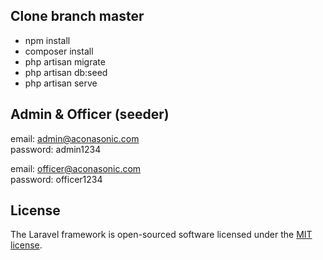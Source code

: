 ## Clone branch master

- npm install
- composer install
- php artisan migrate
- php artisan db:seed
- php artisan serve

## Admin & Officer (seeder)
email: admin@aconasonic.com <br>
password: admin1234

email: officer@aconasonic.com <br>
password: officer1234

## License

The Laravel framework is open-sourced software licensed under the [MIT license](https://opensource.org/licenses/MIT).
